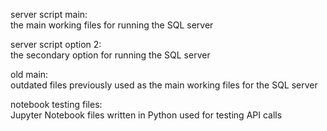 server script main:  
the main working files for running the SQL server

server script option 2:  
the secondary option for running the SQL server

old main:  
outdated files previously used as the main working files for the SQL server

notebook testing files:  
Jupyter Notebook files written in Python used for testing API calls

